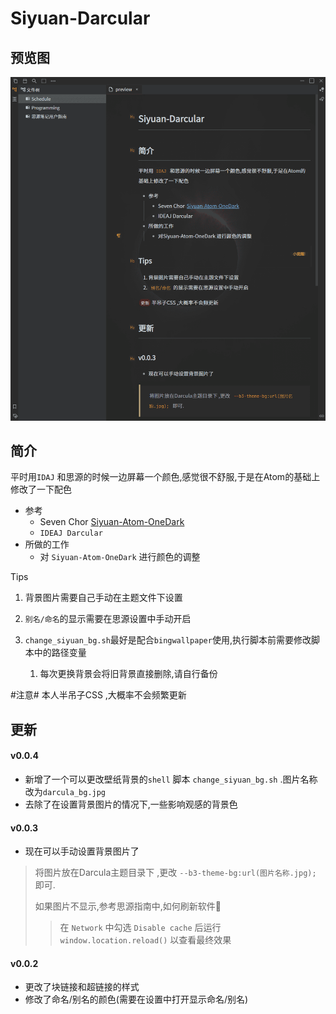 # Siyuan-Darcular

## 预览图

![预览图](preview.png)

## 简介
平时用`IDAJ` 和思源的时候一边屏幕一个颜色,感觉很不舒服,于是在Atom的基础上修改了一下配色
- 参考 
	- Seven Chor [Siyuan-Atom-OneDark](https://github.com/zqhjl/Siyuan-Atom-OneDark)
	- `IDEAJ Darcular`
- 所做的工作
	- 对 `Siyuan-Atom-OneDark` 进行颜色的调整
    
Tips

1. 背景图片需要自己手动在主题文件下设置
2. `别名/命名`的显示需要在思源设置中手动开启
3. `change_siyuan_bg.sh`最好是配合`bingwallpaper`使用,执行脚本前需要修改脚本中的路径变量

   1. 每次更换背景会将旧背景直接删除,请自行备份

#注意# 本人半吊子CSS ,大概率不会频繁更新

## 更新

#### v0.0.4

- 新增了一个可以更改壁纸背景的`shell` 脚本 `change_siyuan_bg.sh` .图片名称改为`darcula_bg.jpg`
- 去除了在设置背景图片的情况下,一些影响观感的背景色

#### v0.0.3

- 现在可以手动设置背景图片了

> 将图片放在Darcula主题目录下 ,更改 `--b3-theme-bg:url(图片名称.jpg);` 即可.
>
> 如果图片不显示,参考思源指南中,如何刷新软件🐾
>
>> 在 `Network` 中勾选 `Disable cache` 后运行 `window.location.reload()` 以查看最终效果
>>
>

#### v0.0.2

- 更改了块链接和超链接的样式
- 修改了命名/别名的颜色(需要在设置中打开显示命名/别名)